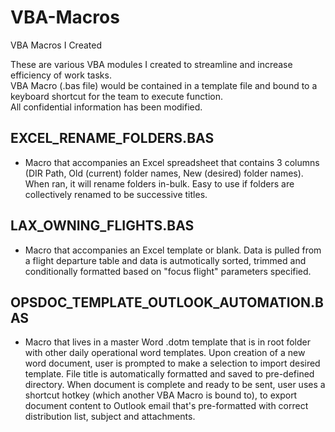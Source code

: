 # VBA-Macros
VBA Macros I Created

These are various VBA modules I created to streamline and increase efficiency of work tasks.   
VBA Macro (.bas file) would be contained in a template file and bound to a keyboard shortcut for the team to execute function.  
All confidential information has been modified.

## EXCEL_RENAME_FOLDERS.BAS
* Macro that accompanies an Excel spreadsheet that contains 3 columns (DIR Path, Old (current) folder names, New (desired) folder names).  When ran, it will rename folders in-bulk.  Easy to use if folders are collectively renamed to be successive titles.

## LAX_OWNING_FLIGHTS.BAS
* Macro that accompanies an Excel template or blank.  Data is pulled from a flight departure table and data is autmotically sorted, trimmed and conditionally formatted based on "focus flight" parameters specified.

## OPSDOC_TEMPLATE_OUTLOOK_AUTOMATION.BAS
* Macro that lives in a master Word .dotm template that is in root folder with other daily operational word templates.  Upon creation of a new word document, user is prompted to make a selection to import desired template.  File title is automatically formatted and saved to pre-defined directory.  When document is complete and ready to be sent, user uses a shortcut hotkey (which another VBA Macro is bound to), to export document content to Outlook email that's pre-formatted with correct distribution list, subject and attachments.
